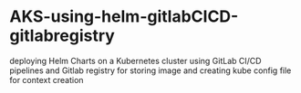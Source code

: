 # AKS-using-helm-gitlabCICD-gitlabregistry
deploying Helm Charts on a Kubernetes cluster using GitLab CI/CD pipelines and Gitlab registry for storing image and creating kube config file for context creation
